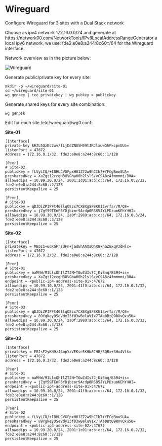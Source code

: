 # Wireguard
Configure Wireguard for 3 sites with a Dual Stack network

Choose as ipv4 network 172.16.0.0/24 and generate at https://network00.com/NetworkTools/IPv6LocalAddressRangeGenerator a local ipv6 network, we use: fde2:e0e8:a244:8c60::/64 for the Wireguard interface.

Network overview as in the picture below:

![Wireguard](https://user-images.githubusercontent.com/40859756/145683350-8ec4b24f-0fa0-4c04-b090-4ae33a2547ad.png)

Generate public/private key for every site:
```
mkdir -p ~/wireguard/site-01
cd ~/wireguard/site-01
wg genkey | tee privatekey | wg pubkey > publickey
```
Generate shared keys for every site combination:
```
wg genpsk
````

Edit for each site /etc/wireguard/wg0.conf:

**Site-01**
```
[Interface]
private-key kHZL5QzKc2wv/fLjDdZNUSH99tJRJlxuwGhFkcpvUUo=
listenPort = 47672
Address = 172.16.0.1/32, fde2:e0e8:a244:8c60::1/128

[Peer]
# Site-02
publicKey = fLVyLC8/+IBHUCVGFpxH01Z72w9hCIb7+YFCgBooSUA=
presharedKey = XaZgt12ccgH3UVGha00h2lslS/vCSA8z4fmmmmi/BHA=
allowedips = 10.99.20.0/24, 2001:1c01:a:b:c::/64, 172.16.0.2/32, fde2:e0e8:a244:8c60::2/128
persistentKeepalive = 25

[Peer]
# Site-03
publickey = qDJDiZPIPFt46llqO8zx7CXBXgSFBKU13vrfa//M/Q8=
presharedkey = jZgY59TEnF6YDjbzor9Acdp0RS85JYLPDzuoKEhYHHI=
allowedips = 10.99.30.0/24, 2a0f:2980:a:b:c::/64, 172.16.0.3/24, fde2:e0e8:a244:8c60::3/128
persistentKeepalive = 25
```
**Site-02**
```
[Interface]
privatekey = MBbz1+ucKGPrsUFn+jadEhAAXsOhX8+hGZ8xqV3dHlc=
listenPort = 47672
address = 172.16.0.2/32, fde2:e0e8:a244:8c60::2/128

[Peer]
# Site-01
publickey = naMhW/M1LlxQhIlZTJN+TGwZdIs7CjKiEnq/B394+is=
presharedkey = XaZgt12ccgH3UVGha00h2lslS/vCSA8z4fmmmmi/BHA=
endpoint = <public-ip4-address-site-01>:47672
allowedips = 10.99.10.0/24, 2001:41f0:a:b:c::/64, 172.16.0.1/32, fde2:e0e8:a244:8c60::1/128
persistentKeepalive = 25

[Peer]
# Site-03
publickey = qDJDiZPIPFt46llqO8zx7CXBXgSFBKU13vrfa//M/Q8=
presharedkey = 89YgkeyDSeVdyI3fU3wBeluV1x7TAa0BtQ9RXvQxu5U=
allowedips = 10.99.30.0/24, 2a0f:2980:a:b:c::/64, 172.16.0.3/32, fde2:e0e8:a244:8c60::3/128
persistentKeepalive = 25

```
**Site-03**
```
[Interface]
privatekey = EBJsF2yKN9zJ4opYzVEKse5KHb8CHB/SQBx+3Hx4Vlk=
listenPort = 47672
address = 172.16.0.3/32, fde2:e0e8:a244:8c60::3/128

[Peer]
# Site-01
publickey = naMhW/M1LlxQhIlZTJN+TGwZdIs7CjKiEnq/B394+is=
presharedkey = jZgY59TEnF6YDjbzor9Acdp0RS85JYLPDzuoKEhYHHI=
endpoint = <public-ip4-address-site-01>:47672
allowedips = 10.99.10.0/24, 2001:41f0:a:b:c::/64, 172.16.0.1/32, fde2:e0e8:a244:8c60::1/128
persistentKeepalive = 25

[Peer]
# Site-02
publickey = fLVyLC8/+IBHUCVGFpxH01Z72w9hCIb7+YFCgBooSUA=
presharedkey = 89YgkeyDSeVdyI3fU3wBeluV1x7TAa0BtQ9RXvQxu5U=
endpoint = <public-ip4-address-site-02>:47672
allowedips = 10.99.20.0/24, 2001:1c01:a:b:c::/64, 172.16.0.2/32, fde2:e0e8:a244:8c60::2/128
persistentKeepalive = 25
```
